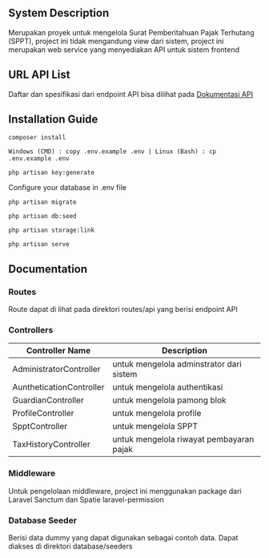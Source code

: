 ## System Description
Merupakan proyek untuk mengelola Surat Pemberitahuan Pajak Terhutang (SPPT), project ini tidak mengandung view dari sistem, project ini merupakan web service yang menyediakan API untuk sistem frontend

## URL API List
Daftar dan spesifikasi dari endpoint API bisa dilihat pada [Dokumentasi API](https://app.swaggerhub.com/apis-docs/ganiadiw/SPPT_Sumberjo/1.0.0)

## Installation Guide

```
composer install
```
```
Windows (CMD) : copy .env.example .env | Linux (Bash) : cp .env.example .env
```
```
php artisan key:generate
```
Configure your database in .env file
```
php artisan migrate
```
```
php artisan db:seed
```
```
php artisan storage:link
```
```
php artisan serve
```

## Documentation

### Routes
Route dapat di lihat pada direktori routes/api yang berisi endpoint API

### Controllers
| Controller Name | Description |
| --------------- | ----------- |
| AdministratorController | untuk mengelola adminstrator dari sistem
| AuntheticationController | untuk mengelola authentikasi
| GuardianController | untuk mengelola pamong blok
| ProfileController | untuk mengelola profile
| SpptController | untuk mengelola SPPT
| TaxHistoryController | untuk mengelola riwayat pembayaran pajak

### Middleware
Untuk pengelolaan middleware, project ini menggunakan package dari Laravel Sanctum dan Spatie laravel-permission

### Database Seeder
Berisi data dummy yang dapat digunakan sebagai contoh data. Dapat diakses di direktori database/seeders